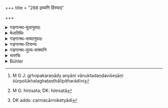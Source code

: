 +++
title = "288 द्रव्याणि हिंस्याद्"

+++

<details><summary>गङ्गानथ-मूलानुवादः</summary>

When a man, either intentionally or unintentionally, damages the goods of another, he shall give satisfaction to him and pay to the king a fine equal to it.—(288)
</details>

<details><summary>मेधातिथिः</summary>

द्रव्याणि गृहोपकरणानि शूर्पोलूखलघटस्थालीपिठरादीनि अन्यानि वानुक्तदण्डविशेषाणि[^२४९] तेषां हिंसा प्राग्रूपनाशः सत्य् अपि कार्यक्षमत्वे । **ज्ञानतो ऽज्ञानत** इति, प्रमादकृते बुद्धिपूर्वं चाविशेषेण हिंसनात्[^२५०] तस्य द्रव्यस्वामिनो जनयेत् परितोषं तद्रूपान्यदानेन मूल्येन प्रणयेन वा । **राज्ञे** तु द्रव्यमूल्यं द्रव्यं वा **दद्यात्** । अस्य क्वचिद् अपवादः[^२५१] ॥ ८.२८८ ॥


[^२५१]:
     DK adds: carmacārmiketyādi


[^२५०]:
     M G: hiṃsata; DK: hiṃsatā


[^२४९]:
     M G J: gṛhopakaraṇādy anyāni vānuktadaṇḍaviśeṣāṇi śūrpolūkhalaghaṭasthālīpiṭharādīni
</details>

<details><summary>गङ्गानथ-भाष्यानुवादः</summary>

‘*Goods*’—Household articles,—such as the winnowing basket, the mortar, the jar-platform, the pot and so forth,—or things in connection with which no special punishments have been laid down.

The ‘*damage*’ to these consists in destroying their original shape, even though they still continue to be of use.

‘*Intentionally or unintentionally*’;—there is no distinction to be made, whether the injury is done by chance, carelessness, or intentionally.

He shall ‘*give satisfaction*’ to the owner of the goods, either by offering to him another article of the same kind, or by paying him the price of the damaged article, or by apologising. And to the king he shall pay the price of that article.

To this rule, there are some exceptions’ (and these are noted below).—(288)
</details>

<details><summary>गङ्गानथ-टिप्पन्यः</summary>

This verse is quoted in *Aparārka* (p. 820);—in *Vivādaratnākara* (p.
352), which adds that each case has to be taken on its merits, in
relation to the quality of the property damaged;—in *Mitākṣarā* (p.
264);—and in *Vivādacintāmaṇi* (p. 151).
</details>

<details><summary>गङ्गानथ-तुल्य-वाक्यानि</summary>

**(verses 8.288-289)  
**

*Arthaśāstra* (pp. 108-109).—([See under
285],
then)—‘For damaging such things as clothes, ornaments, gold-vessels, the
first amercement and also double the value of the article damaged.’

*Kātyāyana* (Vivādaratnākara, p. 353).—‘If a man should damage, injure
or destroy any articles, he should be made to pay the lowest
amercement.’
</details>

<details><summary>भारुचिः</summary>

जानन्न् अजानन् वा हिंसयन् विनाशयन् दण्ड्यः । न त्व् अज्ञानत इति प्रमोक्तव्यः । तुष्ट्युत्पत्तिश् च तत्प्रतिसंस्कारेण निरन्वयविनाशे वा तथाविधस्यान्यस्य प्रतिपादनेन ॥ ८.२८७ ॥
</details>

<details><summary>Bühler</summary>

288	He who damages the goods of another, be it intentionally or unintentionally, shall give satisfaction to the (owner) and pay to the king a fine equal to the (damage).
</details>
